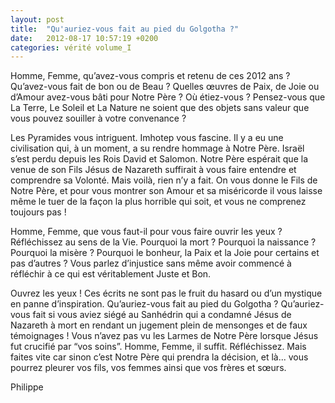 ```yaml
---
layout: post
title:  "Qu'auriez-vous fait au pied du Golgotha ?"
date:   2012-08-17 10:57:19 +0200
categories: vérité volume_I
---
```

Homme, Femme, qu’avez-vous compris et retenu de ces 2012 ans ? Qu’avez-vous fait de bon ou de Beau ? Quelles œuvres de Paix, de Joie ou d’Amour avez-vous bâti pour Notre Père ? Où étiez-vous ? Pensez-vous que La Terre, Le Soleil et La Nature ne soient que des objets sans valeur que vous pouvez souiller à votre convenance ?

Les Pyramides vous intriguent. Imhotep vous fascine. Il y a eu une civilisation qui, à un moment, a su rendre hommage à Notre Père. Israël s’est perdu depuis les Rois David et Salomon. Notre Père espérait que la venue de son Fils Jésus de Nazareth suffirait à vous faire entendre et comprendre sa Volonté. Mais voilà, rien n’y a fait. On vous donne le Fils de Notre Père, et pour vous montrer son Amour et sa miséricorde il vous laisse même le tuer de la façon la plus horrible qui soit, et vous ne comprenez toujours pas !

Homme, Femme, que vous faut-il pour vous faire ouvrir les yeux ? Réfléchissez au sens de la Vie. Pourquoi la mort ? Pourquoi la naissance ? Pourquoi la misère ? Pourquoi le bonheur, la Paix et la Joie pour certains et pas d’autres ? Vous parlez d’injustice sans même avoir commencé à réfléchir à ce qui est véritablement Juste et Bon.

Ouvrez les yeux ! Ces écrits ne sont pas le fruit du hasard ou d’un mystique en panne d’inspiration. Qu’auriez-vous fait au pied du Golgotha ? Qu’auriez-vous fait si vous aviez siégé au Sanhédrin qui a condamné Jésus de Nazareth à mort en rendant un jugement plein de mensonges et de faux témoignages ! Vous n’avez pas vu les Larmes de Notre Père lorsque Jésus fut crucifié par “vos soins”. Homme, Femme, il suffit. Réfléchissez. Mais faites vite car sinon c’est Notre Père qui prendra la décision, et là... vous pourrez pleurer vos fils, vos femmes ainsi que vos frères et sœurs.

Philippe

